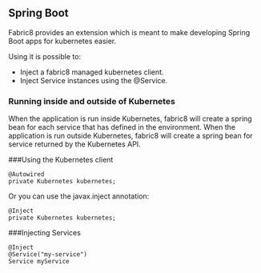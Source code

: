 ## Spring Boot

Fabric8 provides an extension which is meant to make developing Spring Boot apps for kubernetes easier.

Using it is possible to:

* Inject a fabric8 managed kubernetes client.
* Inject Service instances using the @Service.

### Running inside and outside of Kubernetes
When the application is run inside Kubernetes, fabric8 will create a spring bean for each service that has defined in the environment.
When the application is run outside Kubernetes, fabric8 will create a spring bean for service returned by the Kubernetes API.

###Using the Kubernetes client

    @Autowired
    private Kubernetes kubernetes;

Or you can use the javax.inject annotation:

    @Inject
    private Kubernetes kubernetes;
    
    
###Injecting Services    

    @Inject
    @Service("my-service")
    Service myService